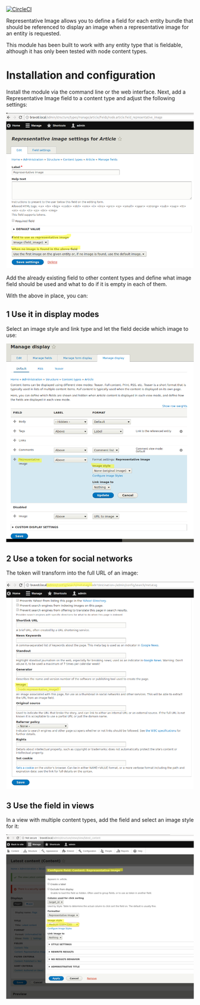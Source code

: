[![CircleCI](https://circleci.com/gh/juampynr/representative_image.svg?style=svg)](https://circleci.com/gh/juampynr/representative_image)

Representative Image allows you to define a field for each entity bundle that
should be referenced to display an image when a representative image for an
entity is requested.

This module has been built to work with any entity type that is fieldable,
although it has only been tested with node content types.

# Installation and configuration

Install the module via the command line or the web interface. Next, add a
Representative Image field to a content type and adjust the following settings:

![Field settings](docs/images/field_settings.png)

Add the already existing field to other content types and define what image
field should be used and what to do if it is empty in each of them.

With the above in place, you can:

## 1 Use it in display modes

Select an image style and link type and let the field decide which image to use:

![Display mode](docs/images/display_mode_settings.png)

## 2 Use a token for social networks

The token will transform into the full URL of an image:

![Token support](docs/images/token_example.png)

## 3 Use the field in views

In a view with multiple content types, add the field and select an image style for it:

![Views support](docs/images/views_example.png)
